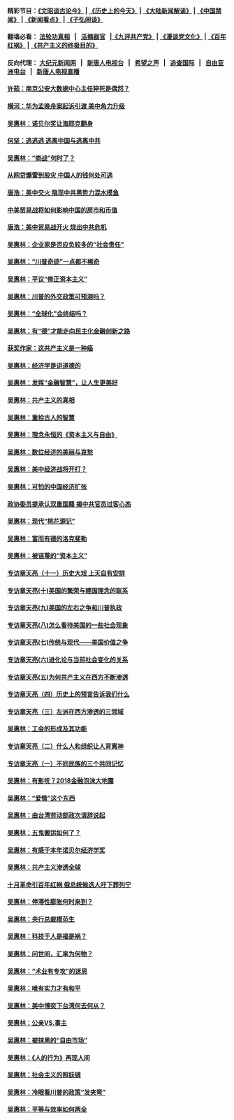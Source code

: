 #### 精彩节目：[《文昭谈古论今》](http://134.209.198.168/wenzhao) | [《历史上的今天》](http://134.209.198.168/today-in-history) | [《大陆新闻解读》](http://134.209.198.168/ntdtv-comedy) | [《中国禁闻》](http://134.209.198.168/ntdtv-news) | [《新闻看点》](http://134.209.198.168/news-insight) | [《子弘闲谈》](http://134.209.198.168/zihongxiantan/) 

 #### 翻墙必看： [法轮功真相](http://134.209.198.168:10000/videos/truth.html) &nbsp;&nbsp;|&nbsp;&nbsp; [活摘器官](http://134.209.198.168:10000/videos/res/Organs/) &nbsp;&nbsp;|[《九评共产党》](http://134.209.198.168:10000/videos/jiuping) | [《漫谈党文化》](http://134.209.198.168:10000/videos/mtdwh) | [《百年红祸》](http://134.209.198.168:10000/videos/bnhh) | [《共产主义的终极目的》](http://134.209.198.168:10000/videos/res/zjmd) 

 #### 反向代理： [大纪元新闻网](http://134.209.198.168:10080/) &nbsp;&nbsp;|&nbsp;&nbsp; [新唐人电视台](http://134.209.198.168:8000/) &nbsp;&nbsp;|&nbsp;&nbsp; [希望之声](http://134.209.198.168:8200/) &nbsp;&nbsp;|&nbsp;&nbsp; [追查国际](http://134.209.198.168:10010/) &nbsp;&nbsp;|&nbsp;&nbsp; [自由亚洲电台](http://134.209.198.168:9800/) &nbsp;&nbsp;|&nbsp;&nbsp; [新唐人电视直播](http://134.209.198.168/) 

#### [许茹：南京公安大数据中心主任猝死是偶然？](../pages/nsc423/n11064744.md?t=03170036) 

#### [横河：华为孟晚舟案起诉引渡 美中角力升级](../pages/nsc423/n11027230.md?t=03170036) 

#### [吴惠林：诺贝尔奖让海耶克翻身](../pages/nsc423/n10890049.md?t=03170036) 

#### [何坚：逃逃逃 逃离中国与逃离中共](../pages/nsc423/n10592891.md?t=03170036) 

#### [吴惠林：“商战”何时了？](../pages/nsc423/n10573558.md?t=03170036) 

#### [从网贷爆雷到股灾 中国人的钱何处可逃](../pages/nsc423/n10572800.md?t=03170036) 

#### [唐浩：美中交火 隐现中共黑势力混水摸鱼](../pages/nsc423/n10544040.md?t=03170036) 

#### [中美贸易战将如何影响中国的房市和币值](../pages/nsc423/n10543697.md?t=03170036) 

#### [唐浩：美中贸易战开火 烧出中共危机](../pages/nsc423/n10540126.md?t=03170036) 

#### [吴惠林：企业家是否应负较多的“社会责任”](../pages/nsc423/n10535022.md?t=03170036) 

#### [吴惠林：“川普奇迹”一点都不稀奇](../pages/nsc423/n10512808.md?t=03170036) 

#### [吴惠林：平议“修正资本主义”](../pages/nsc423/n10495724.md?t=03170036) 

#### [吴惠林：川普的外交政策可预测吗？](../pages/nsc423/n10462387.md?t=03170036) 

#### [吴惠林：“全球化”会终结吗？](../pages/nsc423/n10452838.md?t=03170036) 

#### [吴惠林：有“德”才能走向民主化金融创新之路](../pages/nsc423/n10432292.md?t=03170036) 

#### [获奖作家：这共产主义是一种癌](../pages/nsc423/n10431541.md?t=03170036) 

#### [吴惠林：经济学是讲道德的](../pages/nsc423/n10398014.md?t=03170036) 

#### [吴惠林：发挥“金融智慧”，让人生更美好](../pages/nsc423/n10375019.md?t=03170036) 

#### [吴惠林：共产主义的真相](../pages/nsc423/n10351394.md?t=03170036) 

#### [吴惠林：重拾古人的智慧](../pages/nsc423/n10337691.md?t=03170036) 

#### [吴惠林：理念永恒的《资本主义与自由》](../pages/nsc423/n10316274.md?t=03170036) 

#### [吴惠林：数位经济的美丽与哀愁](../pages/nsc423/n10292946.md?t=03170036) 

#### [吴惠林：美中经济战将开打？](../pages/nsc423/n10258825.md?t=03170036) 

#### [吴惠林：可怕的中国经济扩张](../pages/nsc423/n10219147.md?t=03170036) 

#### [政协委员提承认双重国籍 揭中共官员过客心态](../pages/nsc423/n10208809.md?t=03170036) 

#### [吴惠林：现代“桃花源记”](../pages/nsc423/n10185234.md?t=03170036) 

#### [吴惠林：富而有德的洛克斐勒](../pages/nsc423/n10142264.md?t=03170036) 

#### [吴惠林：被诬蔑的“资本主义”](../pages/nsc423/n10124816.md?t=03170036) 

#### [专访章天亮（十一）历史大戏 上天自有安排](../pages/nsc423/n10094905.md?t=03170036) 

#### [专访章天亮(十)美国的繁荣与建国理念的联系](../pages/nsc423/n10094899.md?t=03170036) 

#### [专访章天亮(九)美国的左右之争和川普执政](../pages/nsc423/n10094889.md?t=03170036) 

#### [专访章天亮(八)怎么看待美国的一些社会现象](../pages/nsc423/n10094857.md?t=03170036) 

#### [专访章天亮(七)传统与现代——美国价值之争](../pages/nsc423/n10093140.md?t=03170036) 

#### [专访章天亮(六)进化论与当前社会变化的关系](../pages/nsc423/n10092036.md?t=03170036) 

#### [专访章天亮(五)为何共产主义在西方不断渗透](../pages/nsc423/n10083620.md?t=03170036) 

#### [专访章天亮（四）历史上的预言告诉我们什么](../pages/nsc423/n10083606.md?t=03170036) 

#### [专访章天亮（三）左派在西方渗透的三领域](../pages/nsc423/n10081115.md?t=03170036) 

#### [吴惠林：工会的形成及其功能](../pages/nsc423/n10080633.md?t=03170036) 

#### [专访章天亮（二）什么人和组织让人背离神](../pages/nsc423/n10076637.md?t=03170036) 

#### [专访章天亮（一）不同民族的三个共同记忆](../pages/nsc423/n10074188.md?t=03170036) 

#### [吴惠林：有影呒？2018金融泡沫大地震](../pages/nsc423/n10040534.md?t=03170036) 

#### [吴惠林：“爱情”这个东西](../pages/nsc423/n10019423.md?t=03170036) 

#### [吴惠林：由台湾劳动部政次请辞说起](../pages/nsc423/n9979679.md?t=03170036) 

#### [吴惠林：五鬼搬运如何了？](../pages/nsc423/n9925338.md?t=03170036) 

#### [吴惠林：有感于本年诺贝尔经济学奖](../pages/nsc423/n9871883.md?t=03170036) 

#### [吴惠林：共产主义渗透全球](../pages/nsc423/n9812748.md?t=03170036) 

#### [十月革命引百年红祸 俄总统候选人吁下葬列宁](../pages/nsc423/n9810182.md?t=03170036) 

#### [吴惠林：停滞性膨胀何时来到？](../pages/nsc423/n9764136.md?t=03170036) 

#### [吴惠林：央行总裁模范生](../pages/nsc423/n9728134.md?t=03170036) 

#### [吴惠林：科技于人是福是祸？](../pages/nsc423/n9672982.md?t=03170036) 

#### [吴惠林：问世间，汇率为何物？](../pages/nsc423/n9621788.md?t=03170036) 

#### [吴惠林：“术业有专攻”的迷思](../pages/nsc423/n9580363.md?t=03170036) 

#### [吴惠林：唯有实力才有和平](../pages/nsc423/n9529599.md?t=03170036) 

#### [吴惠林：美中博奕下台湾何去何从？](../pages/nsc423/n9483598.md?t=03170036) 

#### [吴惠林：公亲VS.事主](../pages/nsc423/n9425637.md?t=03170036) 

#### [吴惠林：被抹黑的“自由市场”](../pages/nsc423/n9351545.md?t=03170036) 

#### [吴惠林：《人的行为》再现人间](../pages/nsc423/n9296339.md?t=03170036) 

#### [吴惠林：社会主义的照妖镜](../pages/nsc423/n9243460.md?t=03170036) 

#### [吴惠林：冷眼看川普的政策“发夹弯”](../pages/nsc423/n9120684.md?t=03170036) 

#### [吴惠林：平等与效率如何两全](../pages/nsc423/n9075430.md?t=03170036) 

